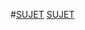 #[SUJET](http://www-igm.univ-mlv.fr/~carayol/coursprogreseauINFO2/tds/td9.html)
[SUJET](http://www-igm.univ-mlv.fr/~carayol/coursprogreseauINFO2/tds/td9.html)
